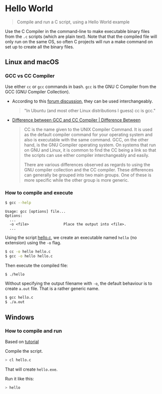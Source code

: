 # Hello World
> Compile and run a C script, using a Hello World example

Use the C Compiler in the command-line to make executable binary files from the `.c` scripts (which are plain text). Note that that the compiled file will only run on the same OS, so often C projects will run a make command on set up to create all the binary files.

## Linux and macOS

### GCC vs CC Compiler

Use either `cc` or `gcc` commands in bash. `gcc` is the GNU C Compiler from the GCC (GNU Compiler Collection).

- According to this [forum discussion](https://ubuntuforums.org/showthread.php?t=1161860), they can be used interchangeably.
    > "In Ubuntu (and most other Linux distributions I guess) cc is gcc."
- [Difference between GCC and CC Compiler | Difference Between](http://www.differencebetween.net/technology/software-technology/difference-between-gcc-and-cc-compiler/#ixzz57An6TmIQ)
    > CC is the name given to the UNIX Compiler Command. It is used as the default compiler command for your operating system and also is executable with the same command. GCC, on the other hand, is the GNU Compiler operating system. On systems that run on GNU and Linux, it is common to find the CC being a link so that the scripts can use either compiler interchangeably and easily.
    >
    > There are various differences observed as regards to using the GNU compiler collection and the CC compiler. These differences can generally be grouped into two main groups. One of these is more specific while the other group is more generic.

### How to compile and execute

```bash
$ gcc --help
```
```
Usage: gcc [options] file...
Options:
  ...
  -o <file>                Place the output into <file>.
  ...
```

Using the script [hello.c](hello.c), we create an executable named `hello` (no extension) using the `-o` flag.

```bash
$ cc -o hello hello.c
$ gcc -o hello hello.c
```

Then execute the compiled file:

```bash
$ ./hello
```

Without specifying the output filename with `-o`, the default behaviour is to create `a.out` file. That is a rather generic name.

```bash
$ gcc hello.c
$ ./a.out
```


## Windows

### How to compile and run

Based on [tutorial](https://docs.microsoft.com/en-us/cpp/build/walkthrough-compile-a-c-program-on-the-command-line?view=vs-2019)

Compile the script.

```sh
> cl hello.c
```

That will create `hello.exe`.

Run it like this:

```sh
> hello
```
